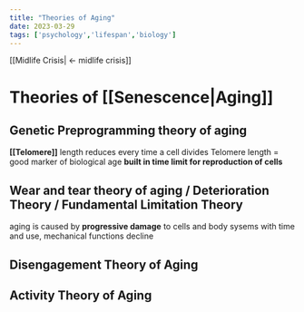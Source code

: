 ```yaml
---
title: "Theories of Aging"
date: 2023-03-29
tags: ['psychology','lifespan','biology']
---
```


[[Midlife Crisis| <- midlife crisis]]

# Theories of [[Senescence|Aging]]
## Genetic Preprogramming theory of aging 
**[[Telomere]]** length reduces every time a cell divides
Telomere length = good marker of biological age
**built in time limit for reproduction of cells**

## Wear and tear theory of aging / Deterioration Theory / Fundamental Limitation Theory 
aging is caused by **progressive damage** to cells and body sysems
with time and use, mechanical functions decline

## Disengagement Theory of Aging 

## Activity Theory of Aging
